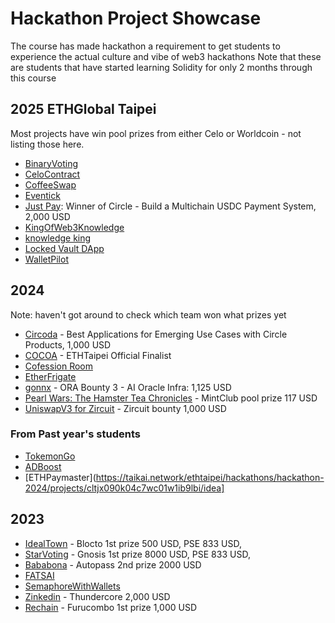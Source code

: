 # Hackathon Project Showcase

The course has made hackathon a requirement to get students to experience the actual culture and vibe of web3 hackathons
Note that these are students that have started learning Solidity for only 2 months through this course

## 2025 ETHGlobal Taipei
Most projects have win pool prizes from either Celo or Worldcoin - not listing those here.
- [BinaryVoting](https://ethglobal.com/showcase/binaryvoting-3mp2d)
- [CeloContract](https://ethglobal.com/showcase/celocontract-zow3d)
- [CoffeeSwap](https://ethglobal.com/showcase/coffeeswap-m2is1)
- [Eventick](https://ethglobal.com/showcase/eventick-664j9)
- [Just Pay](https://ethglobal.com/showcase/just-pay-tfw2z): Winner of Circle - Build a Multichain USDC Payment System, 2,000 USD
- [KingOfWeb3Knowledge](https://ethglobal.com/showcase/kingofweb3knowledge-mh2wu)
- [knowledge king](https://ethglobal.com/showcase/knowledge-king-867d0)
- [Locked Vault DApp](https://ethglobal.com/showcase/locked-vault-dapp-k2tkh)
- [WalletPilot](https://ethglobal.com/showcase/walletpilot-6y22f)


## 2024
Note: haven't got around to check which team won what prizes yet
- [Circoda](https://taikai.network/ethtaipei/hackathons/hackathon-2024/projects/clu4jbahm0k3ny501hlji3yo1/idea) - Best Applications for Emerging Use Cases with Circle Products, 1,000 USD
- [COCOA](https://taikai.network/ethtaipei/hackathons/hackathon-2024/projects/clu4wseee0knky5017s517lk3/idea) - ETHTaipei Official Finalist
- [Cofession Room](https://taikai.network/ethtaipei/hackathons/hackathon-2024/projects/clu4zbzm60kx3y5017jop913j/idea)
- [EtherFrigate](https://taikai.network/ethtaipei/hackathons/hackathon-2024/projects/clu416f8o0isewc01oguzqbfa/idea)
- [gonnx](https://taikai.network/ethtaipei/hackathons/hackathon-2024/projects/clu4iw0yc0jnawc01egwdglx8/idea) - ORA Bounty 3 - AI Oracle Infra: 1,125 USD
- [Pearl Wars: The Hamster Tea Chronicles](https://taikai.network/ethtaipei/hackathons/hackathon-2024/projects/clu4z5ei90knrw201bt4ppl2u/idea) - MintClub pool prize 117 USD
- [UniswapV3 for Zircuit](https://taikai.network/ethtaipei/hackathons/hackathon-2024/projects/clu4ez8xs0jsey501ydezfmja/idea) - Zircuit bounty 1,000 USD

### From Past year's students
- [TokemonGo](https://taikai.network/ethtaipei/hackathons/hackathon-2024/projects/clu31yynb0i3ewc01gvdmrh6l/idea)
- [ADBoost](https://taikai.network/ethtaipei/hackathons/hackathon-2024/projects/cltzjgb800ff9w201mcsixo91/idea)
- [ETHPaymaster](https://taikai.network/ethtaipei/hackathons/hackathon-2024/projects/cltjx090k04c7wc01w1ib9lbi/idea]  


## 2023 
- [IdealTown](https://taikai.network/ethtaipei/hackathons/hackathon/projects/clgrysn9w53750127tcf2dsm7/idea) - Blocto 1st prize 500 USD, PSE 833 USD, 
- [StarVoting](https://taikai.network/ethtaipei/hackathons/hackathon/projects/clgruv8nx1497001yvdlzf0ii1/idea) - Gnosis 1st prize 8000 USD, PSE 833 USD, 
- [Bababona](https://taikai.network/ethtaipei/hackathons/hackathon/projects/clgs98hqq27352001ykdn3rx3cg/idea) - Autopass 2nd prize 2000 USD
- [FATSAI](https://taikai.network/ethtaipei/hackathons/hackathon/projects/clgsriz0s62538501ykpwm5t01u/idea)
- [SemaphoreWithWallets](https://taikai.network/ethtaipei/hackathons/hackathon/projects/clgspzfan5773300101f3w9kjtr/idea)
- [Zinkedin](https://taikai.network/ethtaipei/hackathons/hackathon/projects/clgsoihrm69353101yvw0csgfzq/idea) - Thundercore 2,000 USD
- [Rechain](https://taikai.network/ethtaipei/hackathons/hackathon/projects/clgrff4o4126210501xfzqdgr7ea/idea) - Furucombo 1st prize 1,000 USD
  
